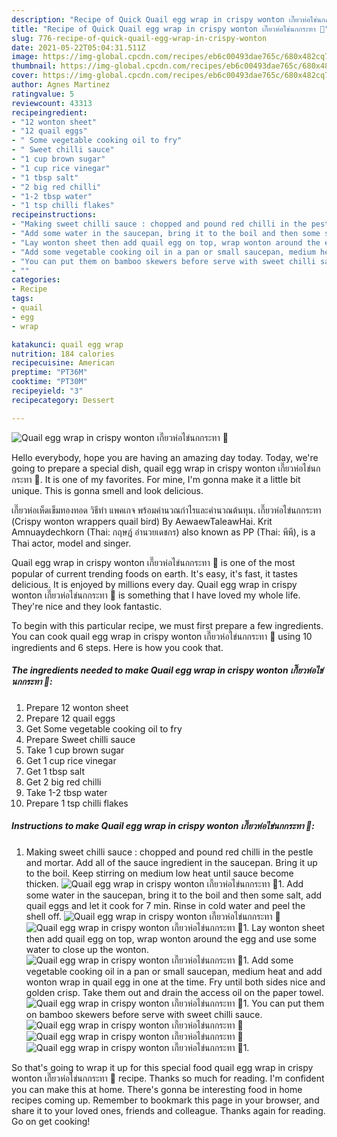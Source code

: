 ```yaml
---
description: "Recipe of Quick Quail egg wrap in crispy wonton เกี๊ยวห่อไข่นกกระทา 🥚"
title: "Recipe of Quick Quail egg wrap in crispy wonton เกี๊ยวห่อไข่นกกระทา 🥚"
slug: 776-recipe-of-quick-quail-egg-wrap-in-crispy-wonton
date: 2021-05-22T05:04:31.511Z
image: https://img-global.cpcdn.com/recipes/eb6c00493dae765c/680x482cq70/quail-egg-wrap-in-crispy-wonton-เกยวหอไขนกกระทา-recipe-main-photo.jpg
thumbnail: https://img-global.cpcdn.com/recipes/eb6c00493dae765c/680x482cq70/quail-egg-wrap-in-crispy-wonton-เกยวหอไขนกกระทา-recipe-main-photo.jpg
cover: https://img-global.cpcdn.com/recipes/eb6c00493dae765c/680x482cq70/quail-egg-wrap-in-crispy-wonton-เกยวหอไขนกกระทา-recipe-main-photo.jpg
author: Agnes Martinez
ratingvalue: 5
reviewcount: 43313
recipeingredient:
- "12 wonton sheet"
- "12 quail eggs"
- " Some vegetable cooking oil to fry"
- " Sweet chilli sauce"
- "1 cup brown sugar"
- "1 cup rice vinegar"
- "1 tbsp salt"
- "2 big red chilli"
- "1-2 tbsp water"
- "1 tsp chilli flakes"
recipeinstructions:
- "Making sweet chilli sauce : chopped and pound red chilli in the pestle and mortar. Add all of the sauce ingredient in the saucepan. Bring it up to the boil. Keep stirring on medium low heat until sauce become thicken."
- "Add some water in the saucepan, bring it to the boil and then some salt, add quail eggs and let it cook for 7 min. Rinse in cold water and peel the shell off."
- "Lay wonton sheet then add quail egg on top, wrap wonton around the egg and use some water to close up the wonton."
- "Add some vegetable cooking oil in a pan or small saucepan, medium heat and add wonton wrap in quail egg in one at the time. Fry until both sides nice and golden crisp. Take them out and drain the access oil on the paper towel."
- "You can put them on bamboo skewers before serve with sweet chilli sauce."
- ""
categories:
- Recipe
tags:
- quail
- egg
- wrap

katakunci: quail egg wrap 
nutrition: 184 calories
recipecuisine: American
preptime: "PT36M"
cooktime: "PT30M"
recipeyield: "3"
recipecategory: Dessert

---
```



![Quail egg wrap in crispy wonton เกี๊ยวห่อไข่นกกระทา 🥚](https://img-global.cpcdn.com/recipes/eb6c00493dae765c/680x482cq70/quail-egg-wrap-in-crispy-wonton-เกยวหอไขนกกระทา-recipe-main-photo.jpg)

Hello everybody, hope you are having an amazing day today. Today, we're going to prepare a special dish, quail egg wrap in crispy wonton เกี๊ยวห่อไข่นกกระทา 🥚. It is one of my favorites. For mine, I'm gonna make it a little bit unique. This is gonna smell and look delicious.

เกี๊ยวห่อเห็ดเข็มทองทอด วิธีทำ แพคเกจ พร้อมคำนวณกำไรและคำนวณต้นทุน. เกี๊ยวห่อไข่นกกระทา (Crispy wonton wrappers quail bird) By AewaewTaleawHai. Krit Amnuaydechkorn (Thai: กฤษฏ์ อำนวยเดชกร) also known as PP (Thai: พีพี), is a Thai actor, model and singer.

Quail egg wrap in crispy wonton เกี๊ยวห่อไข่นกกระทา 🥚 is one of the most popular of current trending foods on earth. It's easy, it's fast, it tastes delicious. It is enjoyed by millions every day. Quail egg wrap in crispy wonton เกี๊ยวห่อไข่นกกระทา 🥚 is something that I have loved my whole life. They're nice and they look fantastic.


To begin with this particular recipe, we must first prepare a few ingredients. You can cook quail egg wrap in crispy wonton เกี๊ยวห่อไข่นกกระทา 🥚 using 10 ingredients and 6 steps. Here is how you cook that.

<!--inarticleads1-->

##### The ingredients needed to make Quail egg wrap in crispy wonton เกี๊ยวห่อไข่นกกระทา 🥚:

1. Prepare 12 wonton sheet
1. Prepare 12 quail eggs
1. Get  Some vegetable cooking oil to fry
1. Prepare  Sweet chilli sauce
1. Take 1 cup brown sugar
1. Get 1 cup rice vinegar
1. Get 1 tbsp salt
1. Get 2 big red chilli
1. Take 1-2 tbsp water
1. Prepare 1 tsp chilli flakes




<!--inarticleads2-->

##### Instructions to make Quail egg wrap in crispy wonton เกี๊ยวห่อไข่นกกระทา 🥚:

1. Making sweet chilli sauce : chopped and pound red chilli in the pestle and mortar. Add all of the sauce ingredient in the saucepan. Bring it up to the boil. Keep stirring on medium low heat until sauce become thicken.
<img src="//assets-global.cpcdn.com/assets/icons/button_play-2c75c40dde080a61004c1f40b05d8f140eaff45d7e9e6481dc71c63d2e7c4909.png" alt="Quail egg wrap in crispy wonton เกี๊ยวห่อไข่นกกระทา 🥚">1. Add some water in the saucepan, bring it to the boil and then some salt, add quail eggs and let it cook for 7 min. Rinse in cold water and peel the shell off.
<img src="//assets-global.cpcdn.com/assets/icons/button_play-2c75c40dde080a61004c1f40b05d8f140eaff45d7e9e6481dc71c63d2e7c4909.png" alt="Quail egg wrap in crispy wonton เกี๊ยวห่อไข่นกกระทา 🥚"><img src="//assets-global.cpcdn.com/assets/icons/button_play-2c75c40dde080a61004c1f40b05d8f140eaff45d7e9e6481dc71c63d2e7c4909.png" alt="Quail egg wrap in crispy wonton เกี๊ยวห่อไข่นกกระทา 🥚">1. Lay wonton sheet then add quail egg on top, wrap wonton around the egg and use some water to close up the wonton.
<img src="//assets-global.cpcdn.com/assets/icons/button_play-2c75c40dde080a61004c1f40b05d8f140eaff45d7e9e6481dc71c63d2e7c4909.png" alt="Quail egg wrap in crispy wonton เกี๊ยวห่อไข่นกกระทา 🥚">1. Add some vegetable cooking oil in a pan or small saucepan, medium heat and add wonton wrap in quail egg in one at the time. Fry until both sides nice and golden crisp. Take them out and drain the access oil on the paper towel.
<img src="//assets-global.cpcdn.com/assets/icons/button_play-2c75c40dde080a61004c1f40b05d8f140eaff45d7e9e6481dc71c63d2e7c4909.png" alt="Quail egg wrap in crispy wonton เกี๊ยวห่อไข่นกกระทา 🥚">1. You can put them on bamboo skewers before serve with sweet chilli sauce.
<img src="//assets-global.cpcdn.com/assets/icons/button_play-2c75c40dde080a61004c1f40b05d8f140eaff45d7e9e6481dc71c63d2e7c4909.png" alt="Quail egg wrap in crispy wonton เกี๊ยวห่อไข่นกกระทา 🥚"><img src="//assets-global.cpcdn.com/assets/icons/button_play-2c75c40dde080a61004c1f40b05d8f140eaff45d7e9e6481dc71c63d2e7c4909.png" alt="Quail egg wrap in crispy wonton เกี๊ยวห่อไข่นกกระทา 🥚"><img src="//assets-global.cpcdn.com/assets/icons/button_play-2c75c40dde080a61004c1f40b05d8f140eaff45d7e9e6481dc71c63d2e7c4909.png" alt="Quail egg wrap in crispy wonton เกี๊ยวห่อไข่นกกระทา 🥚">1. 




So that's going to wrap it up for this special food quail egg wrap in crispy wonton เกี๊ยวห่อไข่นกกระทา 🥚 recipe. Thanks so much for reading. I'm confident you can make this at home. There's gonna be interesting food in home recipes coming up. Remember to bookmark this page in your browser, and share it to your loved ones, friends and colleague. Thanks again for reading. Go on get cooking!
